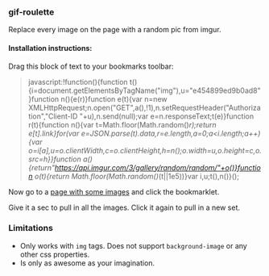 ### gif-roulette

Replace every image on the page with a random pic from imgur.

#### Installation instructions:

Drag this block of text to your bookmarks toolbar:

> javascript:!function(){function t(){i=document.getElementsByTagName("img"),u="e454899ed9b0ad8"}function n(){e(r)}function e(t){var n=new XMLHttpRequest;n.open("GET",a(),!1),n.setRequestHeader("Authorization","Client-ID "+u),n.send(null);var e=n.responseText;t(e)}function r(t){function n(){var t=Math.floor(Math.random()*r);return e[t].link}for(var e=JSON.parse(t).data,r=e.length,a=0;a<i.length;a++){var o=i[a],u=o.clientWidth,c=o.clientHeight,h=n();o.width=u,o.height=c,o.src=h}}function a(){return"https://api.imgur.com/3/gallery/random/random/"+o()}function o(t){return Math.floor(Math.random()*(t||1e5))}var i,u;t(),n()}();

Now go to a [page with some images](http://www.google.com/images?q=mola+mola) and click the bookmarklet.

Give it a sec to pull in all the images. Click it again to pull in a new set.

### Limitations

- Only works with `img` tags. Does not support `background-image` or any other css properties.
- Is only as awesome as your imagination.
